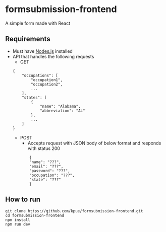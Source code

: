 # formsubmission-frontend
A simple form made with React
## Requirements

+ Must have [Nodes.js](https://nodejs.org/) installed
+ API that handles the following requests
    + GET
    ```
    {
        "occupations": [
            "occupation1",
            "occupation2",
            ...
        ],
        "states": [
            {
                "name": "Alabama",
                "abbreviation": "AL"
            },
            ...
        ]
    }
    ```
    + POST
        + Accepts request with JSON body of below format and responds with status 200
        ```
            {
            "name": "???",
            "email": "???",
            "password": "???",
            "occupation": "???",
            "state": "???"
            }
         ```


## How to run
```
git clone https://github.com/kpue/formsubmission-frontend.git
cd formsubmission-frontend
npm install
npm run dev
```
